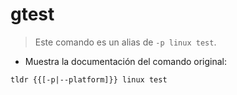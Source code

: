 # gtest

> Este comando es un alias de `-p linux test`.

- Muestra la documentación del comando original:

`tldr {{[-p|--platform]}} linux test`
